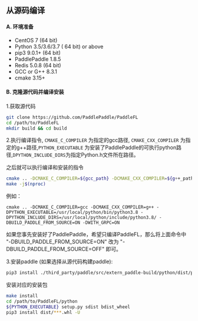## 从源码编译

#### A. 环境准备

* CentOS 7 (64 bit)
* Python 3.5/3.6/3.7 ( 64 bit) or above
* pip3 9.0.1+ (64 bit)
* PaddlePaddle 1.8.5 
* Redis 5.0.8 (64 bit)
* GCC or G++ 8.3.1
* cmake 3.15+

#### B. 克隆源代码并编译安装

1.获取源代码
```sh
git clone https://github.com/PaddlePaddle/PaddleFL
cd /path/to/PaddleFL
mkdir build && cd build
```

2.执行编译指令, `CMAKE_C_COMPILER` 为指定的gcc路径, `CMAKE_CXX_COMPILER` 为指定的g++路径,`PYTHON_EXECUTABLE` 为安装了PaddlePaddle的可执行python路径,`DPYTHON_INCLUDE_DIRS`为指定Python.h文件所在路径。

之后就可以执行编译和安装的指令
```sh
cmake .. -DCMAKE_C_COMPILER=${gcc_path} -DCMAKE_CXX_COMPILER=${g++_path} -DPYTHON_EXECUTABLE=${PYTHON_EXECUTABLE} -DPYTHON_INCLUDE_DIRS=${PYTHON_INCLUDE_DIRS} -DBUILD_PADDLE_FROM_SOURCE=ON -DWITH_GRPC=ON
make -j$(nproc)
```
例如：
```
cmake .. -DCMAKE_C_COMPILER=gcc -DCMAKE_CXX_COMPILER=g++ -DPYTHON_EXECUTABLE=/usr/local/python/bin/python3.8 -DPYTHON_INCLUDE_DIRS=/usr/local/python/include/python3.8/ -DBUILD_PADDLE_FROM_SOURCE=ON -DWITH_GRPC=ON
```
如果您事先安装好了PaddlePaddle，希望只编译PaddleFL，那么将上面命令中 "-DBUILD_PADDLE_FROM_SOURCE=ON" 改为 "-DBUILD_PADDLE_FROM_SOURCE=OFF" 即可。


3.安装paddle (如果选择从源代码构建paddle):
```sh
pip3 install ./third_party/paddle/src/extern_paddle-build/python/dist/paddlepaddle-1.8.5-cp38-cp38-linux_x86_64.whl -U
```
安装对应的安装包

```sh
make install
cd /path/to/PaddleFL/python
${PYTHON_EXECUTABLE} setup.py sdist bdist_wheel
pip3 install dist/***.whl -U
```
